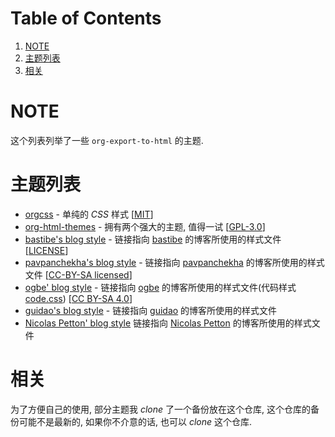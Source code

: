
# Table of Contents

1.  [NOTE](#orga6fa28c)
2.  [主题列表](#org0bd8446)
3.  [相关](#org5dcabb5)



<a id="orga6fa28c"></a>

# NOTE

这个列表列举了一些 `org-export-to-html` 的主题.


<a id="org0bd8446"></a>

# 主题列表

-   [orgcss](https://github.com/gongzhitaao/orgcss) - 单纯的 *CSS* 样式 [[MIT](https://opensource.org/licenses/MIT)]
-   [org-html-themes](https://github.com/fniessen/org-html-themes) - 拥有两个强大的主题, 值得一试 [[GPL-3.0](https://opensource.org/licenses/GPL-3.0)]
-   [bastibe's blog style](http://bastibe.de/static/style.css) - 链接指向 [bastibe](https://github.com/bastibe) 的博客所使用的样式文件 [[LICENSE](https://github.com/bastibe/org-static-blog#license)]
-   [pavpanchekha's blog style](https://pavpanchekha.com/etc/main.css) - 链接指向 [pavpanchekha](https://pavpanchekha.com/) 的博客所使用的样式文件 [[CC-BY-SA licensed](https://creativecommons.org/licenses/by-sa/4.0/)]
-   [ogbe' blog style](https://ogbe.net/res/main.css) - 链接指向 [ogbe](https://ogbe.net) 的博客所使用的样式文件(代码样式[code.css](https://ogbe.net/res/code.css)) [[CC BY-SA 4.0](https://creativecommons.org/licenses/by-sa/4.0/)]
-   [guidao's blog style](https://github.com/guidao/guidao.github.io/blob/master/css/org-css.css) - 链接指向 [guidao](https://guidao.github.io/index.html) 的博客所使用的样式文件
-   [Nicolas Petton' blog style](https://nicolas.petton.fr/css/site.css?v=2) 链接指向 [Nicolas Petton](https://nicolas.petton.fr/) 的博客所使用的样式文件


<a id="org5dcabb5"></a>

# 相关

为了方便自己的使用, 部分主题我 *clone* 了一个备份放在这个仓库, 这个仓库的备份可能不是最新的, 
如果你不介意的话, 也可以 *clone* 这个仓库.

